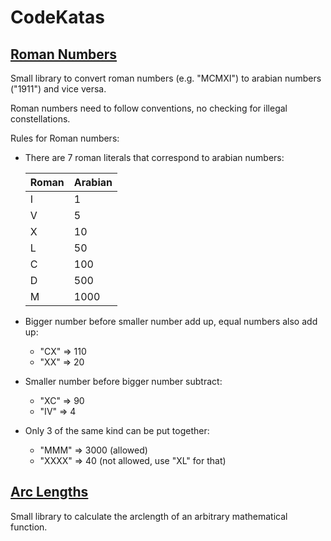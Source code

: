 # CodeKatas

## [Roman Numbers](src/main/java/de/kryptikk/codekatas/roman)
Small library to convert roman numbers (e.g. "MCMXI") to arabian numbers ("1911") and vice versa.

Roman numbers need to follow conventions, no checking for illegal constellations.

Rules for Roman numbers:
* There are 7 roman literals that correspond to arabian numbers:

	| Roman | Arabian |
	|-------|---------|
	| I     | 1       |
	| V     | 5       |
	| X     | 10      |
	| L     | 50      |
	| C     | 100     |
	| D     | 500     |
	| M     | 1000    |

* Bigger number before smaller number add up, equal numbers also add up:
    *  "CX" => 110
    * "XX" => 20
* Smaller number before bigger number subtract:
    * "XC" => 90
    * "IV" => 4 
* Only 3 of the same kind can be put together: 
    * "MMM" => 3000 (allowed)
    * "XXXX" => 40 (not allowed, use "XL" for that)
    
## [Arc Lengths](src/main/java/de/kryptikk/codekatas/arclength)
Small library to calculate the arclength of an arbitrary mathematical function.
